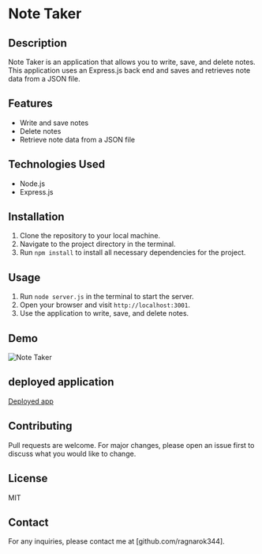 # Note Taker

## Description

Note Taker is an application that allows you to write, save, and delete notes. This application uses an Express.js back end and saves and retrieves note data from a JSON file.

## Features

- Write and save notes
- Delete notes
- Retrieve note data from a JSON file

## Technologies Used

- Node.js
- Express.js

## Installation

1. Clone the repository to your local machine.
2. Navigate to the project directory in the terminal.
3. Run `npm install` to install all necessary dependencies for the project.

## Usage

1. Run `node server.js` in the terminal to start the server.
2. Open your browser and visit `http://localhost:3001`.
3. Use the application to write, save, and delete notes.


## Demo



![Note Taker](https://github.com/Ragnarok344/note-taker/assets/155500056/40101b40-bd86-4bf0-b197-2b74ede4417b)


## deployed application
[Deployed app](https://noteappp-72655b7d00c7.herokuapp.com/)


## Contributing

Pull requests are welcome. For major changes, please open an issue first to discuss what you would like to change.

## License

MIT

## Contact

For any inquiries, please contact me at [github.com/ragnarok344].
